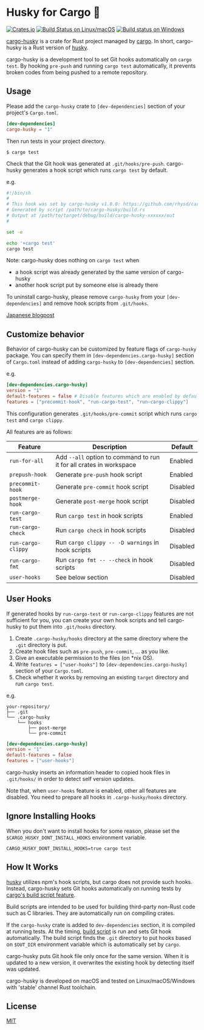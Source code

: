 Husky for Cargo :dog:
=====================
[![Crates.io][crates-io badge]][cargo-husky]
[![Build Status on Linux/macOS][travis-ci badge]][travis-ci]
[![Build status on Windows][appveyor badge]][appveyor]

[cargo-husky][] is a crate for Rust project managed by [cargo][]. In short, cargo-husky is a Rust
version of [husky][].

cargo-husky is a development tool to set Git hooks automatically on `cargo test`. By hooking `pre-push`
and running `cargo test` automatically, it prevents broken codes from being pushed to a remote
repository.


## Usage

Please add the `cargo-husky` crate to `[dev-dependencies]` section of your project's `Cargo.toml`.

```toml
[dev-dependencies]
cargo-husky = "1"
```

Then run tests in your project directory.

```
$ cargo test
```

Check that the Git hook was generated at `.git/hooks/pre-push`.
cargo-husky generates a hook script which runs `cargo test` by default.

e.g.

```bash
#!/bin/sh
#
# This hook was set by cargo-husky v1.0.0: https://github.com/rhysd/cargo-husky#readme
# Generated by script /path/to/cargo-husky/build.rs
# Output at /path/to/target/debug/build/cargo-husky-xxxxxx/out
#

set -e

echo '+cargo test'
cargo test
```

Note: cargo-husky does nothing on `cargo test` when
- a hook script was already generated by the same version of cargo-husky
- another hook script put by someone else is already there

To uninstall cargo-husky, please remove `cargo-husky` from your `[dev-dependencies]` and remove
hook scripts from `.git/hooks`.

[Japanese blogpost](https://rhysd.hatenablog.com/entry/2018/10/08/205041)


## Customize behavior

Behavior of cargo-husky can be customized by feature flags of `cargo-husky` package.
You can specify them in `[dev-dependencies.cargo-husky]` section of `Cargo.toml` instead of adding
`cargo-husky` to `[dev-dependencies]` section.

e.g.

```toml
[dev-dependencies.cargo-husky]
version = "1"
default-features = false # Disable features which are enabled by default
features = ["precommit-hook", "run-cargo-test", "run-cargo-clippy"]
```

This configuration generates `.git/hooks/pre-commit` script which runs `cargo test` and `cargo clippy`.

All features are as follows:

| Feature            | Description                                                         | Default  |
|--------------------|---------------------------------------------------------------------|----------|
| `run-for-all`      | Add `--all` option to command to run it for all crates in workspace | Enabled  |
| `prepush-hook`     | Generate `pre-push` hook script                                     | Enabled  |
| `precommit-hook`   | Generate `pre-commit` hook script                                   | Disabled |
| `postmerge-hook`   | Generate `post-merge` hook script                                   | Disabled |
| `run-cargo-test`   | Run `cargo test` in hook scripts                                    | Enabled  |
| `run-cargo-check`  | Run `cargo check` in hook scripts                                   | Disabled |
| `run-cargo-clippy` | Run `cargo clippy -- -D warnings` in hook scripts                   | Disabled |
| `run-cargo-fmt`    | Run `cargo fmt -- --check` in hook scripts                          | Disabled |
| `user-hooks`       | See below section                                                   | Disabled |


## User Hooks

If generated hooks by `run-cargo-test` or `run-cargo-clippy` features are not sufficient for you,
you can create your own hook scripts and tell cargo-husky to put them into `.git/hooks` directory.

1. Create `.cargo-husky/hooks` directory at the same directory where the `.git` directory is put.
2. Create hook files such as `pre-push`, `pre-commit`, ... as you like.
3. Give an executable permission to the files (on \*nix OS).
4. Write `features = ["user-hooks"]` to `[dev-dependencies.cargo-husky]` section of your `Cargo.toml`.
5. Check whether it works by removing an existing `target` directory and run `cargo test`.

e.g.

```
your-repository/
├── .git
└── .cargo-husky
    └── hooks
        ├── post-merge
        └── pre-commit
```

```toml
[dev-dependencies.cargo-husky]
version = "1"
default-features = false
features = ["user-hooks"]
```

cargo-husky inserts an information header to copied hook files in `.git/hooks/` in order to detect
self version updates.

Note that, when `user-hooks` feature is enabled, other all features are disabled. You need to prepare
all hooks in `.cargo-husky/hooks` directory.


## Ignore Installing Hooks

When you don't want to install hooks for some reason, please set the `$CARGO_HUSKY_DONT_INSTALL_HOOKS`
environment variable.

```
CARGO_HUSKY_DONT_INSTALL_HOOKS=true cargo test
```


## How It Works

[husky][] utilizes npm's hook scripts, but cargo does not provide such hooks.
Instead, cargo-husky sets Git hooks automatically on running tests by [cargo's build script feature][build scripts].

Build scripts are intended to be used for building third-party non-Rust code such as C libraries.
They are automatically run on compiling crates.

If the `cargo-husky` crate is added to `dev-dependencies` section, it is compiled at running tests.
At the timing, [build script](./build.rs) is run and sets Git hook automatically.
The build script finds the `.git` directory to put hooks based on `$OUT_DIR` environment variable
which is automatically set by `cargo`.

cargo-husky puts Git hook file only once for the same version. When it is updated to a new version,
it overwrites the existing hook by detecting itself was updated.

cargo-husky is developed on macOS and tested on Linux/macOS/Windows with 'stable' channel Rust toolchain.

## License

[MIT](./LICENSE.txt)

[cargo-husky]: https://crates.io/crates/cargo-husky
[cargo]: https://github.com/rust-lang/cargo
[husky]: https://github.com/typicode/husky
[build scripts]: https://doc.rust-lang.org/cargo/reference/build-scripts.html
[travis-ci badge]: https://travis-ci.org/rhysd/cargo-husky.svg?branch=master
[travis-ci]: https://travis-ci.org/rhysd/cargo-husky
[appveyor badge]: https://ci.appveyor.com/api/projects/status/whby8hq44tf9bob4/branch/master?svg=true
[appveyor]: https://ci.appveyor.com/project/rhysd/cargo-husky/branch/master
[crates-io badge]: https://img.shields.io/crates/v/cargo-husky.svg

